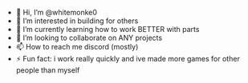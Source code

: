 - 👋 Hi, I’m @whitemonke0
- 👀 I’m interested in building for others
- 🌱 I’m currently learning how to work BETTER with parts
- 💞️ I’m looking to collaborate on ANY projects
- 📫 How to reach me discord (mostly)
- ⚡ Fun fact: i work really quickly and ive made more games for other people than myself

<!---
whitemonke0/whitemonke0 is a ✨ special ✨ repository because its `README.md` (this file) appears on your GitHub profile.
You can click the Preview link to take a look at your changes.
--->
